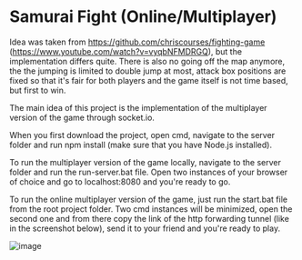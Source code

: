 # Samurai Fight (Online/Multiplayer)
 
Idea was taken from https://github.com/chriscourses/fighting-game (https://www.youtube.com/watch?v=vyqbNFMDRGQ), but the implementation differs quite. 
There is also no going off the map anymore, the the jumping is limited to double jump at most, attack box positions are fixed so that it's fair for both players and the game itself is not time based, but first to win. 

The main idea of this project is the implementation of the multiplayer version of the game through socket.io.

When you first download the project, open cmd, navigate to the server folder and run npm install (make sure that you have Node.js installed).

To run the multiplayer version of the game locally, navigate to the server folder and run the run-server.bat file. Open two instances of your browser of choice and go to localhost:8080 and you're ready to go.

To run the online multiplayer version of the game, just run the start.bat file from the root project folder. Two cmd instances will be minimized, open the second one and from there copy the link of the http forwarding tunnel (like in the screenshot below), send it to your friend and you're ready to play.

![image](https://user-images.githubusercontent.com/52751615/180606667-a7aac5eb-c194-42f4-b80c-a0a5c21c2cba.png)
